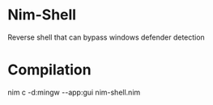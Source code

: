 # Nim-Shell
Reverse shell that can bypass windows defender detection

# Compilation
nim c -d:mingw --app:gui nim-shell.nim

